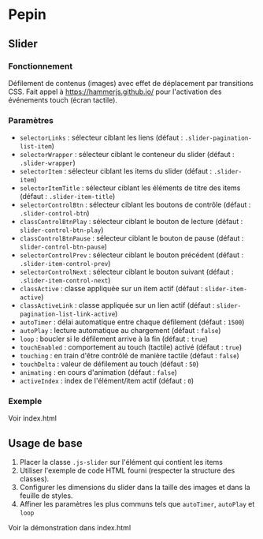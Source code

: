 # Pepin

## Slider

### Fonctionnement

Défilement de contenus (images) avec effet de déplacement par transitions CSS.
Fait appel à <https://hammerjs.github.io/> pour l'activation des événements touch (écran tactile).

### Paramètres

* `selectorLinks` : sélecteur ciblant les liens (défaut : `.slider-pagination-list-item`)
* `selectorWrapper` : sélecteur ciblant le conteneur du slider (défaut : `.slider-wrapper`)
* `selectorItem` : sélecteur ciblant les items du slider (défaut : `.slider-item`)
* `selectorItemTitle` : sélecteur ciblant les éléments de titre des items (défaut : `.slider-item-title`)
* `selectorControlBtn` : sélecteur ciblant les boutons de contrôle (défaut : `.slider-control-btn`)
* `classControlBtnPlay` : sélecteur ciblant le bouton de lecture (défaut : `slider-control-btn-play`)
* `classControlBtnPause` : sélecteur ciblant le bouton de pause (défaut : `slider-control-btn-pause`)
* `selectorControlPrev` : sélecteur ciblant le bouton précédent (défaut : `.slider-item-control-prev`)
* `selectorControlNext` : sélecteur ciblant le bouton suivant (défaut : `.slider-item-control-next`)
* `classActive` : classe appliquée sur un item actif (défaut : `slider-item-active`)
* `classActiveLink` : classe appliquée sur un lien actif (défaut : `slider-pagination-list-link-active`)
* `autoTimer` : délai automatique entre chaque défilement (défaut : `1500`)
* `autoPlay` : lecture automatique au chargement (défaut : `false`)
* `loop` : boucler si le défilement arrive à la fin (défaut : `true`)
* `touchEnabled` : comportement au touch (tactile) activé (défaut : `true`)
* `touching` : en train d'être contrôlé de manière tactile (défaut : `false`)
* `touchDelta` : valeur de défilement au touch (défaut : `50`)
* `animating` : en cours d'animation (défaut : `false`)
* `activeIndex` : index de l'élément/item actif  (défaut : `0`)

### Exemple

Voir index.html

## Usage de base

1. Placer la classe `.js-slider` sur l'élément qui contient les items
2. Utiliser l'exemple de code HTML fourni (respecter la structure des classes).
3. Configurer les dimensions du slider dans la taille des images et dans la feuille de styles.
4. Affiner les paramètres les plus communs tels que `autoTimer`, `autoPlay` et `loop`

Voir la démonstration dans index.html
